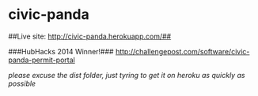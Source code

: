 civic-panda
===========
##Live site: http://civic-panda.herokuapp.com/##

###HubHacks 2014 Winner!###
http://challengepost.com/software/civic-panda-permit-portal

*please excuse the dist folder, just tyring to get it on heroku as quickly as possible*

